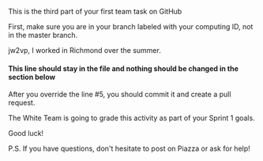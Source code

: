 This is the third part of your first team task on GitHub

First, make sure you are in your branch labeled with your computing ID, not in the master branch.

jw2vp, I worked in Richmond over the summer.

#### This line should stay in the file and nothing should be changed in the section below

After you override the line #5, you should commit it and create a pull request.

The White Team is going to grade this activity as part of your Sprint 1 goals.

Good luck!

P.S. If you have questions, don't hesitate to post on Piazza or ask for help!
